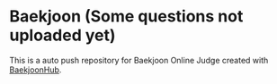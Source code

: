 # Baekjoon (Some questions not uploaded yet)
This is a auto push repository for Baekjoon Online Judge created with [BaekjoonHub](https://github.com/BaekjoonHub/BaekjoonHub).
